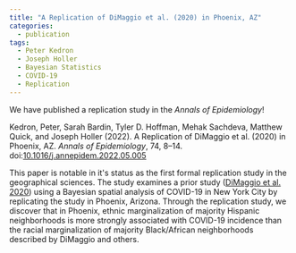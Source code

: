 ```yaml
---
title: "A Replication of DiMaggio et al. (2020) in Phoenix, AZ"
categories:
  - publication
tags:
  - Peter Kedron
  - Joseph Holler
  - Bayesian Statistics
  - COVID-19
  - Replication
---
```


We have published a replication study in the *Annals of Epidemiology*!

Kedron, Peter, Sarah Bardin, Tyler D. Hoffman, Mehak Sachdeva, Matthew Quick, and Joseph Holler (2022). A Replication of DiMaggio et al. (2020) in Phoenix, AZ. *Annals of Epidemiology*, 74, 8–14. doi:[10.1016/j.annepidem.2022.05.005](https://doi.org/10.1016/j.annepidem.2022.05.005)

This paper is notable in it's status as the first formal replication study in the geographical sciences.
The study examines a prior study ([DiMaggio et al. 2020](https://doi.org/10.1016/j.annepidem.2020.08.012)) using a Bayesian spatial analysis of COVID-19 in New York City by replicating the study in Phoenix, Arizona.
Through the replication study, we discover that in Phoenix, ethnic marginalization of majority Hispanic neighborhoods is more strongly associated with COVID-19 incidence than the racial marginalization of majority Black/African neighborhoods described by DiMaggio and others.
